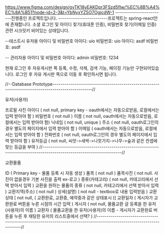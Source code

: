 https://www.figma.com/design/gyTK18yEAKDpr3FSzd5fIw/%EC%8B%A4%EC%8A%B51?node-id=2-3&t=YbNyxYZ5O7OgjcdW-1
-------------------------진행중인 프로젝트입니다.
-------------------------프로젝트는  spring-react안에 존재합니다.
소셜 로그인 및 아이디 찾기(휴대폰 인증), 비밀번호 찾기(이메일 인증) 관련 시크릿키 비어있는 상태입니다.

--테스트시 유저용 아이디 및 비밀번호 아이디: uio 비밀번호: uio 아이디: asdf 비밀번호: asdf

-- 관리자용 아이디 및 비밀번호 아이디: admin 비밀번호: 1234

현재 로그인 후 자유게시판 쪽 등록, 수정, 삭제, 검색 기능, 페이징 기능만 구현되어있습니다. 로그인 후 자유 게시판 쪽으로 이동
후 확인하시면 됩니다.

//--Database Prototype--------------------------------------------------------------------------------------------------//

유저(사용자) 

프로필 사진
아이디 ( not null, primary key - oauth에서는 자동으로받음, 로컬에서는 입력 받아야 함 )
비밀번호 ( not null )
이름 ( not null, oauth에서는 자동으로받음, 로컬에서는 입력 받아야 함)
닉네임 ( not null, unique )
주소 ( not null, oauth로그인의 경우 별도의 페이지에서 입력 받아야 함 )
이메일 ( oauth에서는 자동으로받음, 로컬에서는 입력 받아야 함 )
전화번호 ( not null, oauth로그인의 경우 별도의 페이지에서 입력 받아야 함 )
유저등급 ( not null, 씨앗->새싹->나뭇가지->나무->숲과 같은 컨셉에 맞는 등급을 부여 )
//----------------------------------------------------------------------------------------------------------------------//

교환물품

ID ( Primary key - 물품 등록 시 자동 생성 )
품목 ( not null )
품목사진 ( not null. 사진이 없을경우 기본 사진을 출력 ex-로고 )
종류(카테고리) ( not null, 카테고리에서 선택 받아서 입력 )
교환을 원하는 물품의 종류 ( not null, 카테고리에서 선택 받아서 입력 )
교환지역(주소) ( not null )
상세(설명) ( not null - textbox로 내용 입력받음 )
교환상태 [ not null, ( 교환완료, 교환중, 예약중과 같은 상태표시 )]
교환일자 ( 게시자가 교환완료 버튼을 누른 시점의 시간 입력 )
게시자 ( not null, 물품교환 글 등록을 한 유저(사용자)의 이름 )
교환자 ( 물품교환을 한 유저(사용자)의 이름 - 게시자가 교환완료 버튼을 누른 후 채팅한 유저의 리스트중에서 선택? )
//---------------------------------------------------------------------------------------------------------------------//
